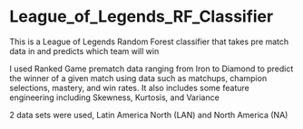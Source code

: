 # League_of_Legends_RF_Classifier
This is a League of Legends Random Forest classifier that takes pre match data in and predicts which team will win

I used Ranked Game prematch data ranging from Iron to Diamond to predict the winner of a given match using data such as matchups, champion selections, mastery, and win rates. It also includes some feature engineering including Skewness, Kurtosis, and Variance

2 data sets were used, Latin America North (LAN) and North America (NA)